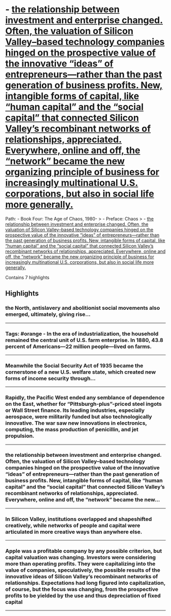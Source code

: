 # - [the relationship between investment and enterprise changed. Often, the valuation of Silicon Valley–based technology companies hinged on the prospective value of the innovative “ideas” of entrepreneurs—rather than the past generation of business profits. New, intangible forms of capital, like “human capital” and the “social capital” that connected Silicon Valley’s recombinant networks of relationships, appreciated. Everywhere, online and off, the “network” became the new organizing principle of business for increasingly multinational U.S. corporations, but also in social life more generally.](https://app.tana.inc?nodeid=oXutBEmEBxTP)

Path: - Book Four: The Age of Chaos, 1980- > - Preface: Chaos > - [the relationship between investment and enterprise changed. Often, the valuation of Silicon Valley–based technology companies hinged on the prospective value of the innovative “ideas” of entrepreneurs—rather than the past generation of business profits. New, intangible forms of capital, like “human capital” and the “social capital” that connected Silicon Valley’s recombinant networks of relationships, appreciated. Everywhere, online and off, the “network” became the new organizing principle of business for increasingly multinational U.S. corporations, but also in social life more generally.](https://app.tana.inc?nodeid=oXutBEmEBxTP)

Contains 7 highlights

## Highlights

### the North, antislavery and abolitionist social movements also emerged, ultimately, giving rise…  
---

### **Tags:** #orange - In the era of industrialization, the household remained the central unit of U.S. farm enterprise. In 1880, 43.8 percent of Americans—22 million people—lived on farms.  
---

### Meanwhile the Social Security Act of 1935 became the cornerstone of a new U.S. welfare state, which created new forms of income security through…  
---

### Rapidly, the Pacific West ended any semblance of dependence on the East, whether for “Pittsburgh-plus”-priced steel ingots or Wall Street finance. Its leading industries, especially aerospace, were militarily funded but also technologically innovative. The war saw new innovations in electronics, computing, the mass production of penicillin, and jet propulsion.  
---

### the relationship between investment and enterprise changed. Often, the valuation of Silicon Valley–based technology companies hinged on the prospective value of the innovative “ideas” of entrepreneurs—rather than the past generation of business profits. New, intangible forms of capital, like “human capital” and the “social capital” that connected Silicon Valley’s recombinant networks of relationships, appreciated. Everywhere, online and off, the “network” became the new…  
---

### In Silicon Valley, institutions overlapped and shapeshifted creatively, while networks of people and capital were articulated in more creative ways than anywhere else.  
---

### Apple was a profitable company by any possible criterion, but capital valuation was changing. Investors were considering more than operating profits. They were capitalizing into the value of companies, speculatively, the possible results of the innovative ideas of Silicon Valley’s recombinant networks of relationships. Expectations had long figured into capitalization, of course, but the focus was changing, from the prospective profits to be yielded by the use and thus depreciation of fixed capital  
---

